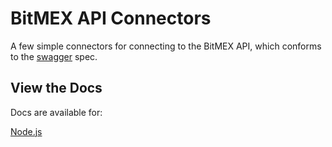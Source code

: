 BitMEX API Connectors
=====================

A few simple connectors for connecting to the BitMEX API, which conforms to the
[swagger](https://github.com/wordnik/swagger-spec/blob/master/versions/1.2.md) spec.

View the Docs
-------------

Docs are available for:

[Node.js](node/README.md)
